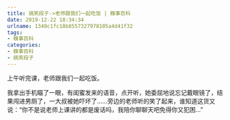 ```yaml
---
title: 搞笑段子->老师跟我们一起吃饭 | 糗事百科
date: 2019-12-22 18:34:34
urlname: 1340c1fc18b8557327978105a4d41f32
tags: 
- 糗事百科
categories:
- 糗事百科
- 搞笑段子
---
```

上午听完课，老师跟我们一起吃饭。

我拿出手机瞄了一眼，有闺蜜发来的语音，点开听，她委屈地说忘记戴眼镜了，结果闯进男厕了，一大叔被她吓坏了……旁边的老师听的笑了起来，谁知道这货又说：“你不是说老师上课讲的都是废话吗，我陪你聊聊天吧免得你又犯困...”


